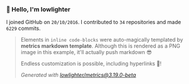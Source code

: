### 👋 Hello, I'm lowlighter

I joined GitHub on `20/10/2016`.
I contributed to `34` repositories and made `6229` commits.

> Elements in `inline code-blocks` were auto-magically templated by **metrics markdown template**.
> Although this is rendered as a PNG image in this example, it'll actually push markdown 😎
>
> Endless customization is possible, including hyperlinks 🎉!
>
> *Generated with [lowlighter/metrics@3.19.0-beta](https://github.com/lowlighter/metrics)*
